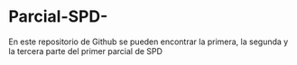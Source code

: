 # Parcial-SPD-
En este repositorio de Github se pueden encontrar la primera, la segunda y la tercera parte del primer parcial de SPD
